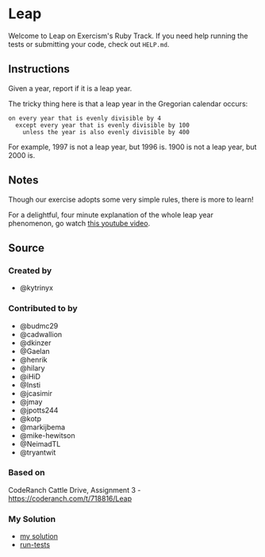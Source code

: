 # Leap

Welcome to Leap on Exercism's Ruby Track.
If you need help running the tests or submitting your code, check out `HELP.md`.

## Instructions

Given a year, report if it is a leap year.

The tricky thing here is that a leap year in the Gregorian calendar occurs:

```text
on every year that is evenly divisible by 4
  except every year that is evenly divisible by 100
    unless the year is also evenly divisible by 400
```

For example, 1997 is not a leap year, but 1996 is.
1900 is not a leap year, but 2000 is.

## Notes

Though our exercise adopts some very simple rules, there is more to learn!

For a delightful, four minute explanation of the whole leap year phenomenon, go watch [this youtube video][video].

[video]: https://www.youtube.com/watch?v=xX96xng7sAE

## Source

### Created by

- @kytrinyx

### Contributed to by

- @budmc29
- @cadwallion
- @dkinzer
- @Gaelan
- @henrik
- @hilary
- @iHiD
- @Insti
- @jcasimir
- @jmay
- @jpotts244
- @kotp
- @markijbema
- @mike-hewitson
- @NeimadTL
- @tryantwit

### Based on

CodeRanch Cattle Drive, Assignment 3 - https://coderanch.com/t/718816/Leap

### My Solution

- [my solution](./leap.rb)
- [run-tests](./run-tests-ruby.txt)
